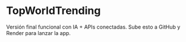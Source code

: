 # TopWorldTrending

Versión final funcional con IA + APIs conectadas.
Sube esto a GitHub y Render para lanzar la app.
